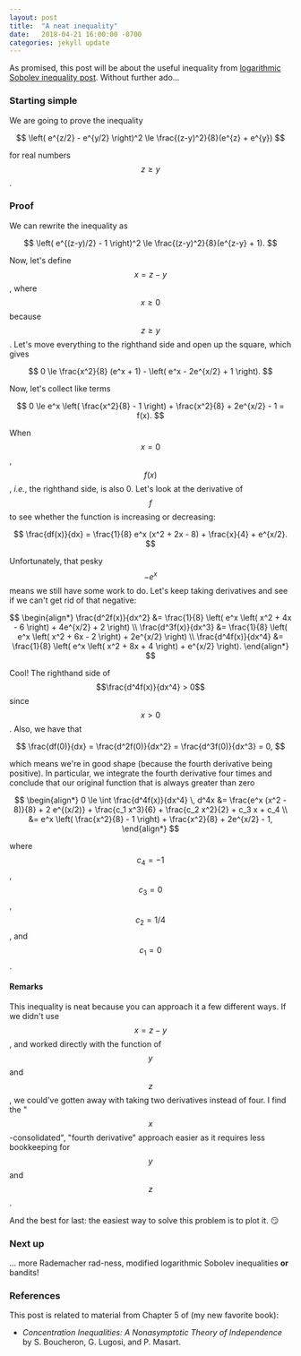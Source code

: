 ```yaml
---
layout: post
title:  "A neat inequality"
date:   2018-04-21 16:00:00 -0700
categories: jekyll update
---
```

As promised, this post will be about the useful inequality from 
[logarithmic Sobolev inequality post][lsi-post]. Without further ado...

### Starting simple

We are going to prove the inequality

$$
\left( e^{z/2} - e^{y/2} \right)^2 \le \frac{(z-y)^2}{8}(e^{z} + e^{y})
$$

for real numbers $$z \ge y$$.

### Proof

We can rewrite the inequality as

$$
\left( e^{(z-y)/2} - 1 \right)^2 \le \frac{(z-y)^2}{8}(e^{z-y} + 1).
$$

Now, let's define $$x = z - y$$, where $$x \ge 0$$ because $$z \ge y$$. Let's
move everything to the righthand side and open up the square, which gives

$$
0 \le \frac{x^2}{8} (e^x + 1) - \left( e^x - 2e^{x/2} + 1 \right).
$$

Now, let's collect like terms

$$
0 \le e^x \left( \frac{x^2}{8} - 1 \right) + \frac{x^2}{8} + 2e^{x/2} - 1 = f(x).
$$

When $$x = 0$$, $$f(x)$$, *i.e.*, the righthand side, is also 0. Let's look at the
derivative of $$f$$ to see whether the function is increasing or decreasing:

$$
\frac{df(x)}{dx} = \frac{1}{8} e^x (x^2 + 2x - 8) + \frac{x}{4} + e^{x/2}.
$$

Unfortunately, that pesky $$-e^x$$ means we still have some work to do. Let's 
keep taking derivatives and see if we can't get rid of that negative:

$$
\begin{align*}
\frac{d^2f(x)}{dx^2} &= 
	\frac{1}{8} \left( e^x \left( x^2 + 4x - 6 \right) + 4e^{x/2} + 2 \right) \\
\frac{d^3f(x)}{dx^3} &= 
	\frac{1}{8} \left( e^x \left( x^2 + 6x - 2 \right) + 2e^{x/2} \right) \\
\frac{d^4f(x)}{dx^4} &= 
	\frac{1}{8} \left( e^x \left( x^2 + 8x + 4 \right) + e^{x/2} \right).
\end{align*}
$$

Cool! The righthand side of $$\frac{d^4f(x)}{dx^4} > 0$$ since $$x > 0$$. 
Also, we have that

$$
\frac{df(0)}{dx} = \frac{d^2f(0)}{dx^2} = \frac{d^3f(0)}{dx^3} = 0,
$$

which means we're in good shape (because the fourth derivative being positive). 
In particular, we integrate the fourth derivative four times and conclude that 
our original function that is always greater than zero

$$
\begin{align*}
0 \le
\int \frac{d^4f(x)}{dx^4} \, d^4x &= \frac{e^x (x^2 - 8)}{8} + 2 e^{(x/2)}
	+ \frac{c_1 x^3}{6} + \frac{c_2 x^2}{2} + c_3 x + c_4 \\
		&= e^x \left( \frac{x^2}{8} - 1 \right) + \frac{x^2}{8} + 2e^{x/2} - 1,
\end{align*}
$$

where $$c_4 = -1$$, $$c_3 = 0$$, $$c_2 = 1/4$$, and $$c_1 = 0$$.

#### Remarks

This inequality is neat because you can approach it a few different ways. If
we didn't use $$x = z - y$$, and worked directly with the function of $$y$$
and $$z$$, we could've gotten away with taking two derivatives instead of 
four. I find the "$$x$$-consolidated", "fourth derivative" approach easier 
as it requires less bookkeeping for $$y$$ and $$z$$.

And the best for last: the easiest way to solve this problem is to plot it. 😏

### Next up

... more Rademacher rad-ness, modified logarithmic Sobolev inequalities **or** 
bandits!

### References

This post is related to material from Chapter 5 of (my new favorite book):

* *Concentration Inequalities: A Nonasymptotic Theory of Independence* by 
  S. Boucheron, G. Lugosi, and P. Masart.
  
[lsi-post]: /jekyll/update/2018/04/07/lsi.html